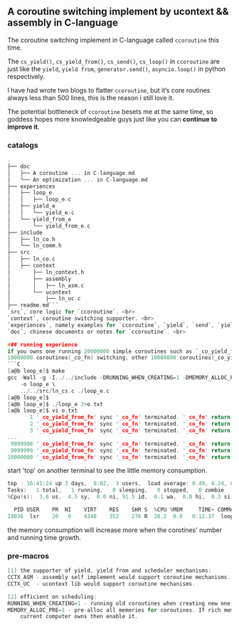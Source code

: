 A coroutine switching implement by ucontext && assembly in C-language
----

The coroutine switching implement in C-language called `ccoroutine` this time. <br>

The `cs_yield()`, `cs_yield_from()`, `cs_send()`, `cs_loop()` in `ccoroutine` are just like the `yield`, `yield from`, `generator.send()`, `asyncio.loop()` in python respectively. 

I have had wrote two blogs to flatter `ccoroutine`, but it‘s core routines always less than 500 lines, this is the reason i still love it.<br>

The potential bottleneck of `ccoroutine` besets me at the same time, so goddess hopes more knowledgeable guys just like you can **continue to improve it**.<br>

### catalogs
```C
.
├── doc
│   ├── A coroutine ... in C-language.md
│   └── An optimization ... in C-language.md
├── experiences
│   ├── loop_e
│   │   ├── loop_e.c
│   ├── yield_e
│   │   └── yield_e.c
│   └── yield_from_e
│       └── yield_from_e.c
├── include
│   ├── ln_co.h
│   └── ln_comm.h
├── src
│   ├── ln_co.c
│   ├── context
│       ├── ln_context.h
│       ├── assembly
│       │   ├── ln_asm.c
│       └── ucontext
│           ├── ln_uc.c
├── readme.md```
`src`, core logic for `ccoroutine`. <br>
`context`, coroutine switching supporter. <br>
`experiences`, namely examples for `ccoroutine`, `yield`, `send`, `yield from`, `loop` experiences included. <br>
`doc`, chinese documents or notes for `ccoroutine`. <br>

### running experience
if you owns one running 20000000 simple coroutines such as `_co_yield_from_fn` && `_co_fn` in `loop_e` on a server-computer to experience `ccoroutine`.
10000000 coroutines(_co_fn) switching, other 10000000 coroutines(_co_yield_from_fn) used to sync the former 10000000 coroutines to terminate respectively.
```C
[a@b loop_e]$ make
gcc -Wall -g -I../../include -DRUNNING_WHEN_CREATING=1 -DMEMORY_ALLOC_PRE=0 \
    -o loop_e \
    ../../src/ln_cs.c ./loop_e.c
[a@b loop_e]$
[a@b loop_e]$ ./loop_e 2>o.txt
[a@b loop_e]$ vi o.txt
       1 '_co_yield_from_fn' sync '_co_fn' terminated. '_co_fn' return-value: 012
       2 '_co_yield_from_fn' sync '_co_fn' terminated. '_co_fn' return-value: 012
       3 '_co_yield_from_fn' sync '_co_fn' terminated. '_co_fn' return-value: 012
...
 9999998 '_co_yield_from_fn' sync '_co_fn' terminated. '_co_fn' return-value: 012
 9999999 '_co_yield_from_fn' sync '_co_fn' terminated. '_co_fn' return-value: 012
10000000 '_co_yield_from_fn' sync '_co_fn' terminated. '_co_fn' return-value: 012
```

start 'top' on another terminal to see the little memory consumption.
```C
top - 16:41:24 up 3 days,  8:02,  3 users,  load average: 0.49, 0.24, 0.15
Tasks:   1 total,   1 running,   0 sleeping,   0 stopped,   0 zombie
%Cpu(s):  3.6 us,  4.5 sy,  0.0 ni, 91.5 id,  0.1 wa,  0.0 hi,  0.3 si,  0.0 st

  PID USER    PR  NI    VIRT    RES    SHR S  %CPU %MEM     TIME+ COMMAND
18036  lxr    20   0    4348    352    276 R  28.2  0.0   0:12.37  loop_e
```
the memory consumption will increase more when the corotines' number and running time growth.

### pre-macros
```C
[1] the supporter of yield, yield from and scheduler mechanisms:
CCTX_ASM - assembly self implement would support coroutine mechanisms.
CCTX_UC  - ucontext lib would support coroutine mechanisms.

[2] efficient on scheduling:
RUNNING_WHEN_CREATING=1 - running old coroutines when creating new one;
MEMORY_ALLOC_PRE=1 - pre-alloc all memories for coroutines. If rich memory 
    current computer owns then enable it.
```

